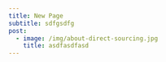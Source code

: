 ```yaml
---
title: New Page
subtitle: sdfgsdfg
post:
  - image: /img/about-direct-sourcing.jpg
    title: asdfasdfasd
---
```


